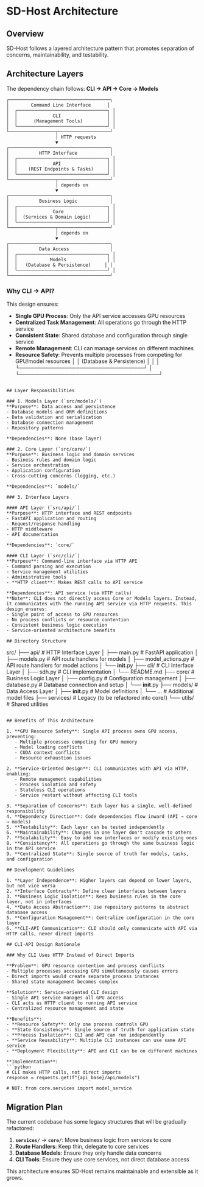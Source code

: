# SD-Host Architecture

## Overview

SD-Host follows a layered architecture pattern that promotes separation of concerns, maintainability, and testability.

## Architecture Layers

The dependency chain follows: **CLI → API → Core → Models**

```
┌─────────────────────────────────────┐
│        Command Line Interface      │
│  ┌─────────────────────────────────┐ │
│  │             CLI                 │ │
│  │      (Management Tools)         │ │
│  └─────────────────────────────────┘ │
└─────────────────┬───────────────────┘
                  │ HTTP requests
                  ▼
┌─────────────────────────────────────┐
│           HTTP Interface            │
│  ┌─────────────────────────────────┐ │
│  │             API                 │ │
│  │    (REST Endpoints & Tasks)     │ │
│  └─────────────────────────────────┘ │
└─────────────────┬───────────────────┘
                  │ depends on
                  ▼
┌─────────────────────────────────────┐
│           Business Logic            │
│  ┌─────────────────────────────────┐ │
│  │             Core                │ │
│  │  (Services & Domain Logic)      │ │
│  └─────────────────────────────────┘ │
└─────────────────┬───────────────────┘
                  │ depends on
                  ▼
┌─────────────────────────────────────┐
│           Data Access               │
│  ┌─────────────────────────────────┐ │
│  │            Models               │ │
│  │   (Database & Persistence)     │ │
│  └─────────────────────────────────┘ │
└─────────────────────────────────────┘
```

### Why CLI → API?

This design ensures:
- **Single GPU Process**: Only the API service accesses GPU resources
- **Centralized Task Management**: All operations go through the HTTP service
- **Consistent State**: Shared database and configuration through single service
- **Remote Management**: CLI can manage services on different machines
- **Resource Safety**: Prevents multiple processes from competing for GPU/model resources
│  │   (Database & Persistence)     │ │
│  └─────────────────────────────────┘ │
└─────────────────────────────────────┘
```

## Layer Responsibilities

### 1. Models Layer (`src/models/`)
**Purpose**: Data access and persistence
- Database models and ORM definitions
- Data validation and serialization
- Database connection management
- Repository patterns

**Dependencies**: None (base layer)

### 2. Core Layer (`src/core/`)
**Purpose**: Business logic and domain services
- Business rules and domain logic
- Service orchestration
- Application configuration
- Cross-cutting concerns (logging, etc.)

**Dependencies**: `models/`

### 3. Interface Layers

#### API Layer (`src/api/`)
**Purpose**: HTTP interface and REST endpoints
- FastAPI application and routing
- Request/response handling
- HTTP middleware
- API documentation

**Dependencies**: `core/`

#### CLI Layer (`src/cli/`)
**Purpose**: Command-line interface via HTTP API
- Command parsing and execution
- Service management utilities  
- Administrative tools
- **HTTP client**: Makes REST calls to API service

**Dependencies**: API service (via HTTP calls)
**Note**: CLI does not directly access Core or Models layers. Instead, it communicates with the running API service via HTTP requests. This design ensures:
- Single point of access to GPU resources
- No process conflicts or resource contention
- Consistent business logic execution
- Service-oriented architecture benefits

## Directory Structure

```
src/
├── api/                    # HTTP Interface Layer
│   ├── main.py            # FastAPI application
│   ├── models.py          # API route handlers for models
│   ├── model_actions.py   # API route handlers for model actions
│   └── __init__.py
├── cli/                   # CLI Interface Layer
│   ├── sdh.py            # CLI implementation
│   └── README.md
├── core/                  # Business Logic Layer
│   ├── config.py         # Configuration management
│   ├── database.py       # Database connection and setup
│   └── __init__.py
├── models/                # Data Access Layer
│   ├── __init__.py       # Model definitions
│   └── ...               # Additional model files
├── services/              # Legacy (to be refactored into core/)
└── utils/                 # Shared utilities
```

## Benefits of This Architecture

1. **GPU Resource Safety**: Single API process owns GPU access, preventing:
   - Multiple processes competing for GPU memory
   - Model loading conflicts
   - CUDA context conflicts
   - Resource exhaustion issues

2. **Service-Oriented Design**: CLI communicates with API via HTTP, enabling:
   - Remote management capabilities
   - Process isolation and safety
   - Stateless CLI operations
   - Service restart without affecting CLI tools

3. **Separation of Concerns**: Each layer has a single, well-defined responsibility
4. **Dependency Direction**: Code dependencies flow inward (API → core → models)
5. **Testability**: Each layer can be tested independently
6. **Maintainability**: Changes in one layer don't cascade to others
7. **Scalability**: Easy to add new interfaces or modify existing ones
8. **Consistency**: All operations go through the same business logic in the API service
9. **Centralized State**: Single source of truth for models, tasks, and configuration

## Development Guidelines

1. **Layer Independence**: Higher layers can depend on lower layers, but not vice versa
2. **Interface Contracts**: Define clear interfaces between layers
3. **Business Logic Isolation**: Keep business rules in the core layer, not in interfaces
4. **Data Access Abstraction**: Use repository patterns to abstract database access
5. **Configuration Management**: Centralize configuration in the core layer
6. **CLI-API Communication**: CLI should only communicate with API via HTTP calls, never direct imports

## CLI-API Design Rationale

### Why CLI Uses HTTP Instead of Direct Imports

**Problem**: GPU resource contention and process conflicts
- Multiple processes accessing GPU simultaneously causes errors
- Direct imports would create separate process instances
- Shared state management becomes complex

**Solution**: Service-oriented CLI design
- Single API service manages all GPU access
- CLI acts as HTTP client to running API service
- Centralized resource management and state

**Benefits**:
- **Resource Safety**: Only one process controls GPU
- **State Consistency**: Single source of truth for application state  
- **Process Isolation**: CLI and API can run independently
- **Service Reusability**: Multiple CLI instances can use same API service
- **Deployment Flexibility**: API and CLI can be on different machines

**Implementation**:
```python
# CLI makes HTTP calls, not direct imports
response = requests.get(f"{api_base}/api/models")

# NOT: from core.services import model_service
```

## Migration Plan

The current codebase has some legacy structures that will be gradually refactored:

1. **`services/`** → **`core/`**: Move business logic from services to core
2. **Route Handlers**: Keep thin, delegate to core services
3. **Database Models**: Ensure they only handle data concerns
4. **CLI Tools**: Ensure they use core services, not direct database access

This architecture ensures SD-Host remains maintainable and extensible as it grows.
